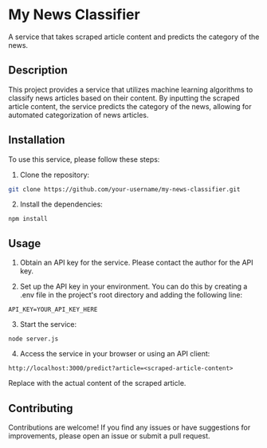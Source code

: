 # My News Classifier

A service that takes scraped article content and predicts the category of the news.

## Description

This project provides a service that utilizes machine learning algorithms to classify news articles based on their content. By inputting the scraped article content, the service predicts the category of the news, allowing for automated categorization of news articles.

## Installation

To use this service, please follow these steps:

1. Clone the repository:

```bash
git clone https://github.com/your-username/my-news-classifier.git
```

2. Install the dependencies:

```
npm install
```

## Usage

1. Obtain an API key for the service. Please contact the author for the API key.

2. Set up the API key in your environment. You can do this by creating a .env file in the project's root directory and adding the following line: 
``` 
API_KEY=YOUR_API_KEY_HERE
```
3. Start the service:
```
node server.js
```
4. Access the service in your browser or using an API client:
```
http://localhost:3000/predict?article=<scraped-article-content>
```
Replace <scraped-article-content> with the actual content of the scraped article.
  
## Contributing
Contributions are welcome! If you find any issues or have suggestions for improvements, please open an issue or submit a pull request.
  
  
